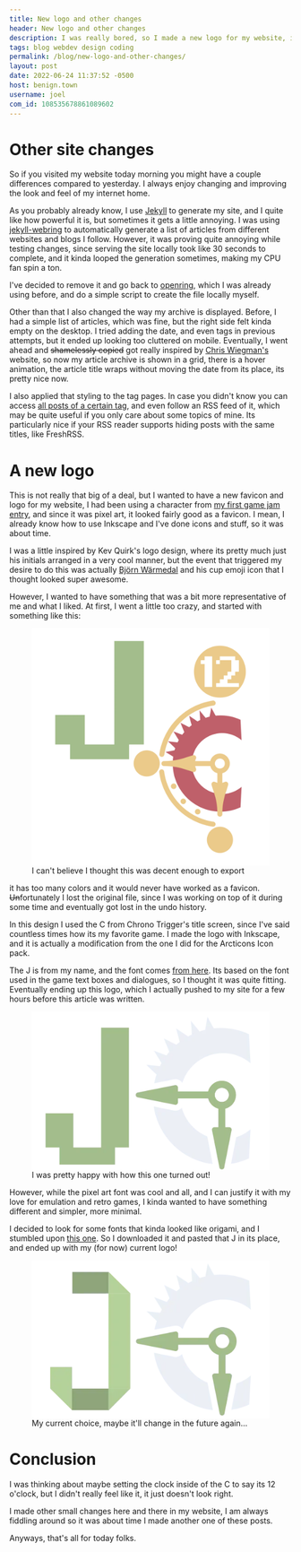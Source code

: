 ```yaml
---
title: New logo and other changes
header: New logo and other changes
description: I was really bored, so I made a new logo for my website, inspired, as always, by other people's blogs.
tags: blog webdev design coding
permalink: /blog/new-logo-and-other-changes/
layout: post
date: 2022-06-24 11:37:52 -0500
host: benign.town
username: joel
com_id: 108535678861089602
---
```


# Other site changes

So if you visited my website today morning you might have a couple differences compared to yesterday. I always enjoy changing and improving the look and feel of my internet home.

As you probably already know, I use [Jekyll](https://jekyllrb.com) to generate my site, and I quite like how powerful it is, but sometimes it gets a little annoying. I was using [jekyll-webring](https://github.com/syldexiahime/jekyll-webring/) to automatically generate a list of articles from different websites and blogs I follow. However, it was proving quite annoying while testing changes, since serving the site locally took like 30 seconds to complete, and it kinda looped the generation sometimes, making my CPU fan spin a ton.

I've decided to remove it and go back to [openring](https://git.sr.ht/~sircmpwn/openring), which I was already using before, and do a simple script to create the file locally myself. 

Other than that I also changed the way my archive is displayed. Before, I had a simple list of articles, which was fine, but the right side felt kinda empty on the desktop. I tried adding the date, and even tags in previous attempts, but it ended up looking too cluttered on mobile. Eventually, I went ahead and ~~shamelessly copied~~ got really inspired by [Chris Wiegman's](https://chriswiegman.com) website, so now my article archive is shown in a grid, there is a hover animation, the article title wraps without moving the date from its place, its pretty nice now.

I also applied that styling to the tag pages. In case you didn't know you can access [all posts of a certain tag](/tags/), and even follow an RSS feed of it, which may be quite useful if you only care about some topics of mine. Its particularly nice if your RSS reader supports hiding posts with the same titles, like FreshRSS.

# A new logo

This is not really that big of a deal, but I wanted to have a new favicon and logo for my website, I had been using a character from [my first game jam entry](https://joelchrono12.itch.io/swap-die-repeat), and since it was pixel art, it looked fairly good as a favicon. I mean, I already know how to use Inkscape and I've done icons and stuff, so it was about time.

I was a little inspired by Kev Quirk's logo design, where its pretty much just his initials arranged in a very cool manner, but the event that triggered my desire to do this was actually [Björn Wärmedal](https://warmedal.se/~bjorn/index.html) and his cup emoji icon that I thought looked super awesome.

However, I wanted to have something that was a bit more representative of me and what I liked. At first, I went a little too crazy, and started with something like this:

<figure>
  <img alt="My initial logo idea" width="512px" align="center" src="/assets/img/blogs/2022-06-24-favicon_v1.webp" />
  <figcaption>I can't believe I thought this was decent enough to export</figcaption>
</figure>

it has too many colors and it would never have worked as a favicon. ~~Un~~fortunately I lost the original file, since I was working on top of it during some time and eventually got lost in the undo history.

In this design I used the C from Chrono Trigger's title screen, since I've said countless times how its my favorite game. I made the logo with Inkscape, and it is actually a modification from the one I did for the Arcticons Icon pack.

The J is from my name, and the font comes [from here](http://www.thealmightyguru.com/GameFonts/Series-ChronoTrigger.html). Its based on the font used in the game text boxes and dialogues, so I thought it was quite fitting. Eventually ending up this logo, which I actually pushed to my site for a few hours before this article was written.

<figure>
  <img alt="My initial logo idea" width="512px" align="center" src="/assets/img/blogs/2022-06-24-favicon_v2.webp" />
  <figcaption>I was pretty happy with how this one turned out!</figcaption>
</figure>

However, while the pixel art font was cool and all, and I can justify it with my love for emulation and retro games, I kinda wanted to have something different and simpler, more minimal.

I decided to look for some fonts that kinda looked like origami, and I stumbled upon [this one](https://creiden.com/free-origami-letters/). So I downloaded it and pasted that J in its place, and ended up with my (for now) current logo!


<figure>
  <img alt="Current logo" width="512px" align="center" src="/assets/img/logo.webp" />
  <figcaption>My current choice, maybe it'll change in the future again...</figcaption>
</figure>


# Conclusion

I was thinking about maybe setting the clock inside of the C to say its 12 o'clock, but I didn't really feel like it, it just doesn't look right.

I made other small changes here and there in my website, I am always fiddling around so it was about time I made another one of these posts.

Anyways, that's all for today folks.


